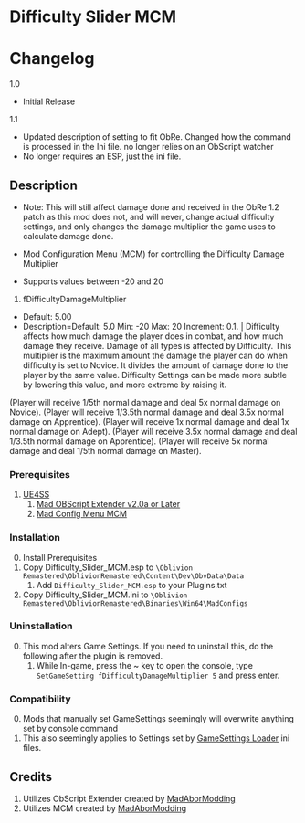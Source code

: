 # Difficulty Slider MCM

# Changelog
1.0 
* Initial Release

1.1 
* Updated description of setting to fit ObRe. Changed how the command is processed in the Ini file. no longer relies on an ObScript watcher
* No longer requires an ESP, just the ini file. 

## Description

* Note: This will still affect damage done and received in the ObRe 1.2 patch as this mod does not, and will never, change actual difficulty settings, and only changes the damage multiplier the game uses to calculate damage done.

* Mod Configuration Menu (MCM) for controlling the Difficulty Damage Multiplier
* Supports values between -20 and 20

1. fDifficultyDamageMultiplier
* Default: 5.00
* Description=Default: 5.0 Min: -20 Max: 20 Increment: 0.1. | Difficulty affects how much damage the player does in combat, and how much damage they receive. Damage of all types is affected by Difficulty. This multiplier is the maximum amount the damage the player can do when difficulty is set to Novice. It divides the amount of damage done to the player by the same value. Difficulty Settings can be made more subtle by lowering this value, and more extreme by raising it.

(Player will receive 1/5th normal damage and deal 5x normal damage on Novice).
(Player will receive 1/3.5th normal damage and deal 3.5x normal damage on Apprentice).
(Player will receive 1x normal damage and deal 1x normal damage on Adept). 
(Player will receive 3.5x normal damage and deal 1/3.5th normal damage on Apprentice).
(Player will receive 5x normal damage and deal 1/5th normal damage on Master).

### Prerequisites
1. [UE4SS](https://www.nexusmods.com/oblivionremastered/mods/32)
	1. [Mad OBScript Extender v2.0a or Later](https://www.nexusmods.com/oblivionremastered/mods/4819)
	2. [Mad Config Menu MCM](https://www.nexusmods.com/oblivionremastered/mods/4810)
	
### Installation
0. Install Prerequisites
1. Copy Difficulty_Slider_MCM.esp to `\Oblivion Remastered\OblivionRemastered\Content\Dev\ObvData\Data`
	1. Add `Difficulty_Slider_MCM.esp` to your Plugins.txt
2. Copy Difficulty_Slider_MCM.ini to `\Oblivion Remastered\OblivionRemastered\Binaries\Win64\MadConfigs`

### Uninstallation
0. This mod alters Game Settings. If you need to uninstall this, do the following after the plugin is removed.
	1. While In-game, press the ~ key to open the console, type `SetGameSetting fDifficultyDamageMultiplier 5` and press enter.
	
### Compatibility
0. Mods that manually set GameSettings seemingly will overwrite anything set by console command
1. This also seemingly applies to Settings set by [GameSettings Loader](https://www.nexusmods.com/oblivionremastered/mods/746) ini files.

## Credits
1. Utilizes ObScript Extender created by [MadAborModding](https://next.nexusmods.com/profile/MadAborModding)
2. Utilizes MCM created by [MadAborModding](https://next.nexusmods.com/profile/MadAborModding)